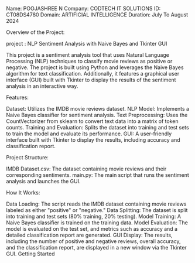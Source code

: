Name: POOJASHREE N
Company: CODTECH IT SOLUTIONS
ID: CT08DS4780
Domain: ARTIFICIAL INTELLIGENCE
Duration: July To August 2024

Overview of the Project:

project : NLP Sentiment Analysis with Naive Bayes and Tkinter GUI

This project is a sentiment analysis tool that uses Natural Language Processing (NLP) techniques to classify movie reviews as positive or negative. The project is built using Python and leverages the Naive Bayes algorithm for text classification. Additionally, it features a graphical user interface (GUI) built with Tkinter to display the results of the sentiment analysis in an interactive way.

Features:

Dataset: Utilizes the IMDB movie reviews dataset.
NLP Model: Implements a Naive Bayes classifier for sentiment analysis.
Text Preprocessing: Uses the CountVectorizer from sklearn to convert text data into a matrix of token counts.
Training and Evaluation: Splits the dataset into training and test sets to train the model and evaluate its performance.
GUI: A user-friendly interface built with Tkinter to display the results, including accuracy and classification report.

Project Structure:

IMDB Dataset.csv: The dataset containing movie reviews and their corresponding sentiments.
main.py: The main script that runs the sentiment analysis and launches the GUI.

How It Works:

Data Loading: The script reads the IMDB dataset containing movie reviews labeled as either "positive" or "negative."
Data Splitting: The dataset is split into training and test sets (80% training, 20% testing).
Model Training: A Naive Bayes classifier is trained on the training data.
Model Evaluation: The model is evaluated on the test set, and metrics such as accuracy and a detailed classification report are generated.
GUI Display: The results, including the number of positive and negative reviews, overall accuracy, and the classification report, are displayed in a new window via the Tkinter GUI.
Getting Started

